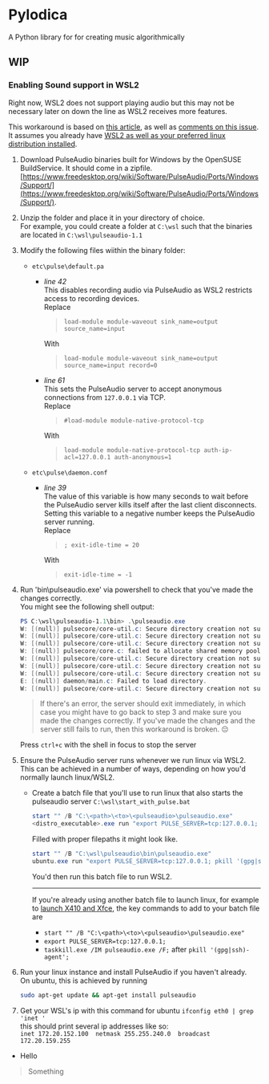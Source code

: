 # Pylodica
A Python library for for creating music algorithmically

## WIP
### Enabling Sound support in WSL2
Right now, WSL2 does not support playing audio but this may not be necessary later on down the line as WSL2 receives more features.

This workaround is based on [this article](https://x410.dev/cookbook/wsl/enabling-sound-in-wsl-ubuntu-let-it-sing/), as well as [comments on this issue](https://github.com/microsoft/WSL/issues/4205#issuecomment-555303157).  
It assumes you already have [WSL2 as well as your preferred linux distribution installed](https://docs.microsoft.com/en-us/windows/wsl/install-win10).

1. Download PulseAudio binaries built for Windows by the OpenSUSE BuildService. It should come in a zipfile.  [https://www.freedesktop.org/wiki/Software/PulseAudio/Ports/Windows/Support/](https://www.freedesktop.org/wiki/Software/PulseAudio/Ports/Windows/Support/).
2. Unzip the folder and place it in your directory of choice.  
For example, you could create a folder at `C:\wsl` such that the binaries are located in `C:\wsl\pulseaudio-1.1`  
3. Modify the following files wiithin the binary folder:  
    * `etc\pulse\default.pa`  
        * *line 42*  
            This disables recording audio via PulseAudio as WSL2 restricts access to recording devices.  
            Replace
            > `load-module module-waveout sink_name=output source_name=input`  

            With  
            > `load-module module-waveout sink_name=output source_name=input record=0`

        * *line 61*  
            This sets the  PulseAudio server to accept anonymous connections from `127.0.0.1` via TCP.  
            Replace  
            > `#load-module module-native-protocol-tcp`  

            With
            > `load-module module-native-protocol-tcp auth-ip-acl=127.0.0.1 auth-anonymous=1`

    * `etc\pulse\daemon.conf`  
        * *line 39*  
            The value of this variable is how many seconds to wait before the PulseAudio server kills itself after the last client disconnects. Setting this variable to a negative number keeps the PulseAudio server running.  
            Replace  
            > `; exit-idle-time = 20` 

            With
            > `exit-idle-time = -1`  

4. Run 'bin\pulseaudio.exe' via powershell to check that you've made the changes correctly.  
    You might see the following shell output:
    ```powershell
    PS C:\wsl\pulseaudio-1.1\bin> .\pulseaudio.exe
    W: [(null)] pulsecore/core-util.c: Secure directory creation not supported on Win32.
    W: [(null)] pulsecore/core-util.c: Secure directory creation not supported on Win32.
    W: [(null)] pulsecore/core-util.c: Secure directory creation not supported on Win32.
    W: [(null)] pulsecore/core.c: failed to allocate shared memory pool. Falling back to a normal memory pool.
    W: [(null)] pulsecore/core-util.c: Secure directory creation not supported on Win32.
    W: [(null)] pulsecore/core-util.c: Secure directory creation not supported on Win32.
    W: [(null)] pulsecore/core-util.c: Secure directory creation not supported on Win32.
    E: [(null)] daemon/main.c: Failed to load directory.
    W: [(null)] pulsecore/core-util.c: Secure directory creation not supported on Win32.
    ```
    > If there's an error, the server should exit immediately, in which case you might have to go back to step 3 and make sure you made the changes correctly. If you've made the changes and the server still fails to run, then this workaround is broken. 😔

    Press `ctrl+c` with the shell in focus to stop the server

5. Ensure the PulseAudio server runs whenever we run linux via WSL2.
    This can be achieved in a number of ways, depending on how you'd normally launch linux/WSL2.

    * Create a batch file that you'll use to run linux that also starts the pulseaudio server 
        `C:\wsl\start_with_pulse.bat`
        ```powershell
        start "" /B "C:\<path>\<to>\<pulseaudio>\pulseaudio.exe"
        <distro_executable>.exe run "export PULSE_SERVER=tcp:127.0.0.1; pkill '(gpg|ssh)-agent'; taskkill.exe /IM pulseaudio.exe /F; fi;"
        ```

        Filled with proper filepaths it might look like.
        ```powershell
        start "" /B "C:\wsl\pulseaudio\bin\pulseaudio.exe"
        ubuntu.exe run "export PULSE_SERVER=tcp:127.0.0.1; pkill '(gpg|ssh)-agent'; taskkill.exe /IM pulseaudio.exe /F; fi;"
        ```
        You'd then run this batch file to run WSL2.

        ---

        If you're already using another batch file to launch linux, for example to [launch X410 and Xfce](https://x410.dev/cookbook/wsl/customizing-xfce-desktop-for-ubuntu-wsl/), the key commands to add to your batch file are
        * `start "" /B "C:\<path>\<to>\<pulseaudio>\pulseaudio.exe"`
        * `export PULSE_SERVER=tcp:127.0.0.1;`
        * `taskkill.exe /IM pulseaudio.exe /F;` after `pkill '(gpg|ssh)-agent';`

6. Run your linux instance and install PulseAudio if you haven't already.  
    On ubuntu, this is achieved by running  
    ```bash
    sudo apt-get update && apt-get install pulseaudio
    ```

7. Get your WSL's ip with this command for ubuntu `ifconfig eth0 | grep 'inet '`  
this should print several ip addresses like so:  
`inet 172.20.152.100  netmask 255.255.240.0  broadcast 172.20.159.255`
* Hello
> Something
